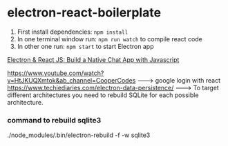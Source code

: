 # electron-react-boilerplate

1. First install dependencies: `npm install` </br>
2. In one terminal window run: `npm run watch` to compile react code <br/>
3. In other one run: `npm start` to start Electron app

[Electron & React JS: Build a Native Chat App with Javascript
](https://www.udemy.com/course/electron-react-js-build-a-native-chat-app-with-javascript/?referralCode=F5BF439DB5494218B31C)

https://www.youtube.com/watch?v=HtJKUQXmtok&ab_channel=CooperCodes ---> google login with react
https://www.techiediaries.com/electron-data-persistence/ ---> To target different architectures you need to rebuild SQLite for each possible architecture.

### command to rebuild sqlite3

./node_modules/.bin/electron-rebuild -f -w sqlite3
